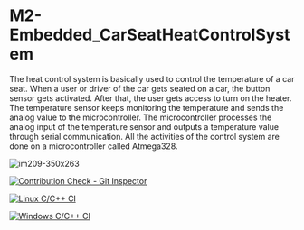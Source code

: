 # M2-Embedded_CarSeatHeatControlSystem
The heat control system is basically used to control the temperature of a car seat. When a user or driver of the car gets seated on a car, the button sensor gets activated. After that, the user gets access to turn on the heater. The temperature sensor keeps monitoring the temperature and sends the analog value to the microcontroller. The microcontroller processes the analog input of the temperature sensor and outputs a temperature value through serial communication. All the activities of the control system are done on a microcontroller called Atmega328.

![im209-350x263](https://user-images.githubusercontent.com/94216191/144197540-5a66edc4-e76a-4021-89c8-9a1d1a04adab.jpg)

[![Contribution Check - Git Inspector](https://github.com/Usharani8/M2-Embedded_BellControl/actions/workflows/gitinspector.yml/badge.svg)](https://github.com/Usharani8/M2-Embedded_BellControl/actions/workflows/gitinspector.yml)

[![Linux C/C++ CI](https://github.com/Usharani8/M2-Embedded_BellControl/actions/workflows/linux.yml/badge.svg)](https://github.com/Usharani8/M2-Embedded_BellControl/actions/workflows/linux.yml)

[![Windows C/C++ CI](https://github.com/Usharani8/M2-Embedded_BellControl/actions/workflows/windows.yml/badge.svg)](https://github.com/Usharani8/M2-Embedded_BellControl/actions/workflows/windows.yml)





